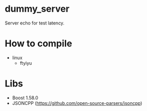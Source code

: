 # dummy_server
Server echo for test latency.







# How to compile
  - linux
    - ftyiyu

# Libs
  - Boost 1.58.0
  - JSONCPP (https://github.com/open-source-parsers/jsoncpp)
